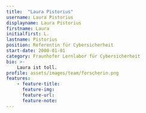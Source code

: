 ```yaml
---
title:  "Laura Pistorius"
username: Laura Pistorius
displayname: Laura Pistorius
firstname: Laura
initialfirst: L.
lastname: Pistorius
position: Referentin für Cybersicherheit
start-date: 2000-01-01
category: Fraunhofer Lernlabor für Cybersicherheit
bio: >- 
    Laura ist toll.   
profile: assets/images/team/forscherin.png
features:
    - feature-title: 
      feature-img: 
      feature-url: 
      feature-note: 
---
```


